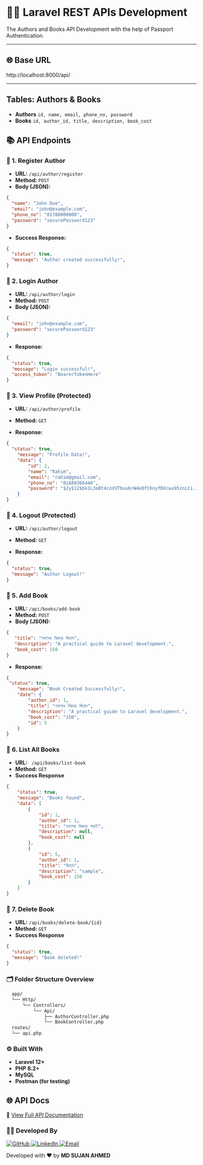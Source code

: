# 👨‍💼 Laravel REST APIs Development

The Authors and Books API Development with the help of Passport Authentication.

---

## 🌐 Base URL
http://localhost:8000/api/

---

## Tables: Authors & Books
- **Authors** `id, name, email, phone_no, password`  
- **Books** `id, author_id, title, description, book_cost`  


## 📚 API Endpoints

### 👤 1. Register Author

- **URL:** `/api/author/register`  
- **Method:** `POST`
- **Body (JSON):**

```json
{
  "name": "John Doe",
  "email": "john@example.com",
  "phone_no": "01700000000",
  "password": "securePassword123"
}
```

- **Success Response:**
```json
{
  "status": true,
  "message": "Author created successfully!",
}
```

### 📝 2. Login Author

- **URL:** `/api/author/login`  
- **Method:** `POST`
- **Body (JSON):**

```json
{
  "email": "john@example.com",
  "password": "securePassword123"
}
```
- **Response:**
```json
{
  "status": true,
  "message": "Login successful!",
  "access_token": "BearerTokenHere"
}
```

### 📝 3. View Profile (Protected)

- **URL:** `/api/author/profile`  
- **Method:** `GET`

- **Response:**
```json
{
  "status": true,
    "message": "Profile Data!",
    "data": {
        "id": 2,
        "name": "Rahim",
        "email": "rahim@gmail.com",
        "phone_no": "01680366446",
        "password": "$2y$12$bk1L3eBt4coVUTbxu6rW4eOfCKnyfDXcwu95znLCi.JH9Y4onMA.y"
    }
}
```

### 📝 4. Logout (Protected)

- **URL:** `/api/author/logout`  
- **Method:** `GET`

- **Response:**
```json
{
  "status": true,
  "message": "Author Logout!"
}
```

### 📘 5. Add Book

- **URL:** `/api/books/add-book`  
- **Method:** `POST`
- **Body (JSON):**

```json
{
   "title": "নফসের বিরুদ্ধে জিহাদ",
   "description": "A practical guide to Laravel development.",
   "book_cost": 150
}
```

- **Response:**
```json
{
 "status": true,
    "message": "Book Created Successfully!",
    "date": {
        "author_id": 1,
        "title": "নফসের বিরুদ্ধে জিহাদ",
        "description": "A practical guide to Laravel development.",
        "book_cost": "150",
        "id": 5
    }
}
```

### 📘 6. List All Books

- **URL:** ` /api/books/list-book`  
- **Method:** `GET`
- **Success Response**

```json
{
    "status": true,
    "message": "Books found",
    "data": [
        {
            "id": 1,
            "author_id": 1,
            "title": "নফসের বিরুদ্ধে লড়াই",
            "description": null,
            "book_cost": null
        },
        {
            "id": 5,
            "author_id": 1,
            "title": "জিহাদ",
            "description": "sample",
            "book_cost": 150
        }
    ]
}
```

### 📘 7. Delete Book

- **URL:** `/api/books/delete-book/{id}`  
- **Method:** `GET`
- **Success Response**

```json
{
  "status": true,
  "message": "Book deleted!"
}
```

### 🗂 Folder Structure Overview
```markdown
  app/
  └── Http/
      └── Controllers/
          └── Api/
              ├── AuthorController.php
              └── BookController.php
  routes/
  └── api.php
```

### ⚙️ Built With
- **Laravel 12+**
- **PHP 8.2+**
- **MySQL**
- **Postman (for testing)**

## 🌐 API Docs

🔗 [View Full API Documentation](http://localhost:8000/docs)

### 👨‍💻 Developed By

<p align="left">
  <a href="https://github.com/codersujon/" target="_blank">
    <img src="https://img.shields.io/badge/GitHub-100000?style=for-the-badge&logo=github&logoColor=white" alt="GitHub"/>
  </a>
  <a href="https://www.linkedin.com/in/codersujon/" target="_blank">
    <img src="https://img.shields.io/badge/LinkedIn-0077B5?style=for-the-badge&logo=linkedin&logoColor=white" alt="LinkedIn"/>
  </a>
  <a href="mailto:csesujon155@email.com" target="_blank">
    <img src="https://img.shields.io/badge/Email-D14836?style=for-the-badge&logo=gmail&logoColor=white" alt="Email"/>
  </a>
</p>

<p>
  Developed with ❤️ by <strong>MD SUJAN AHMED</strong>
</p>